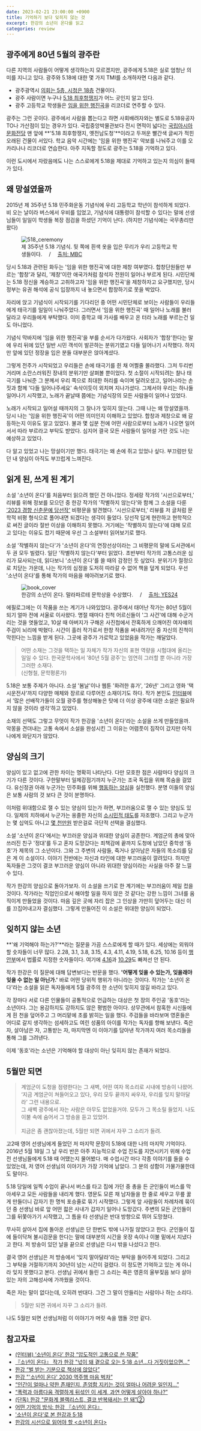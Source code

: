 ```yaml
---
date: 2023-02-21 23:00:00 +0900
title: 기억하기 보다 잊히지 않는 것
excerpt: 한강의 소년이 온다를 읽고
categories: review
---
```


## 광주에게 80년 5월의 광주란

다른 지역의 사람들이 어떻게 생각하는지 모르겠지만, 광주에게 5.18은 실로
엄청난 의미를 지니고 있다. 광주와 5.18에 대한 몇 가지 TMI를 소개하자면 다음과
같다.

* 광주광역시 [의회는 5층, 시청은 18층](https://www.gwangju.go.kr/contentsView.do?pageId=www163) 건물이다.
* 광주 사람이면 누구나 [5.18 최후항쟁지](https://ko.wikipedia.org/wiki/광주_전라남도청_구_본관)가 어느 곳인지 알고 있다.
* 광주 고등학교 학생들은 [임을 위한 행진곡](https://ko.wikipedia.org/wiki/임을_위한_행진곡)을 리코더로 연주할 수 있다.

광주는 그런 곳이다. 광주에서 사람을 뽑는다고 하면 사회배려자와는 별도로
5.18유공자 TO나 가산점이 있는 경우가 있다. 국립중앙박물관보다 전시 면적이
넓다는 [국립아시아문화전당](https://www.acc.go.kr) 맨 앞에 **'5.18 최후항쟁지,
옛전남도청'**이라고 두꺼운 빨간색 글씨가 적힌 오래된 건물이 서있다. 학교 음악
시간에는 '임을 위한 행진곡' 악보를 나눠주고 이를 오카리나나 리코더로 연습한다.
아주 지독할 정도로 광주는 5.18을 기억하고 있다.

이런 도시에서 자랐음에도 나는 스스로에게 5.18을 제대로 기억하고 있는지 의심이
들때가 있다.

## 왜 망설였을까

2015년 제 35주년 5.18 민주화운동 기념식에 우리 고등학교 학년이 참석하게
되었다. 비 오는 날이라 버스에서 우비를 입었고, 기념식에 대통령이 참석할 수
있다는 말에 선생님들이 일일이 학생들 복장 점검을 하셨던 기억이 난다. (하지만
기념식에는 국무총리만 왔다)

<figure>
  <img src="https://i.imgur.com/dwNJiBb.jpg"
       alt="518_ceremony">
  <figcaption>
    제 35주년 5.18 기념식. 뒷 쪽에 흰색 옷을 입은 무리가 우리 고등학교 학생들이다.
    &emsp;/&emsp;
    <a href="https://imnews.imbc.com/replay/newsflash/3699909_29233.html">
      출처: MBC
    </a>
  </figcaption>
</figure>

당시 5.18과 관련된 화두는 '임을 위한 행진곡'에 대한 제창 여부였다.
합창단원들만 부르는 '합창'과 달리, '제창'이란 애국가처럼 참석자 전원이 일어나
부르게 된다. 시민단체는 5.18 정신을 계승하고 고취하고자 '임을 위한 행진곡'을
제창하자고 요구했지만, 당시 정부는 유권 해석에 공식 입장까지 내 놓으면서
합창하기로 못을 박았다.

자리에 앉고 기념식이 시작되기를 기다리던 중 어떤 시민단체로 보이는 사람들이
우리들에게 태극기를 일일이 나눠주었다. 그러면서 '임을 위한 행진곡' 때 일어나
노래를 불러달라고 우리들에게 부탁했다. 이미 중학교 때 가사를 배우고 온 터라
노래를 부르는건 일도 아니었다.

기념식 막바지에 '임을 위한 행진곡'을 부를 순서가 다가왔다. 사회자가
'합창'한다는 말에 우리 뒤에 있던 일반 시민 객석이 발끈하는 분위기였고 다들
일어나기 시작했다. 하지만 앞에 있던 정장을 입은 분들 대부분은 앉아계셨다.

그렇게 전주가 시작되었고 우리들은 손에 태극기를 쥔 채 어쩔줄 몰라했다. 그저
두리번 거리며 소란스러워진 장내의 분위기만 살펴볼 뿐이었다. 첫 소절이
시작되려는 찰나 태극기를 나눠준 그 분께서 우리 쪽으로 최대한 허리를 숙이며
달려오셨고, 일어나라는 손짓과 함께 '다들 일어나주세요' 속삭이듯이 외치며
지나가셨다. 그제서야 우리는 하나둘 일어나기 시작했고, 노래가 끝날때 쯤에는
기념식장의 모든 사람들이 일어나 있었다.

노래가 시작되고 일어설 때까지의 그 찰나가 잊히지 않는다. 그때 나는 왜
망설였을까. 당시 나는 '임을 위한 행진곡'이 어떤 의미인지 이해하고 있었다.
합창과 제창으로 왜 갈등하는지 이유도 알고 있었다. 불과 몇 십분 전에 어떤
사람으로부터 노래가 나오면 일어서서 따라 부르라고 부탁도 받았다. 심지어 결국
모든 사람들이 일어설 거란 것도 나는 예상하고 있었다.

다 알고 있었고 나는 망설이기만 했다. 태극기는 왜 손에 쥐고 있었나 싶다.
부끄럼만 탔던 내 양심이 아직도 부끄럽게 느껴진다.

## 읽게 된, 쓰게 된 계기

소설 '소년이 온다'를 처음부터 읽으려 했던 건 아니었다. 정세랑 작가의
'시선으로부터,' 리뷰를 위해 정보를 모으던 중 한강 작가의 '작별하지
않는다'와 함께 그 소설을 다룬 ['2023 경향 신춘문예 당선작'](https://m.khan.co.kr/culture/culture-general/article/202301022147005/amp)
비평문을 발견했다. '시선으로부터,' 리뷰를 저 글처럼 문학적 비평 형식으로
풀어내면 되겠다는 생각이 들었다. 당선작 답게 현란하고 현학적으로 써진 글이라
절반 이상을 이해하지 못했다. 거기에는 '작별하지 않는다'에 대해 모르고 있다는
이유도 컸기 때문에 우선 그 소설부터 읽어보기로 했다.

소설 '작별하지 않는다'가 '소년이 온다'의 연장선상이라는 그 비평문의 말에
도서관에서 두 권 모두 빌렸다. 일단 '작별하지 않는다'부터 읽었다. 초반부터
작가의 고통스러운 심리가 묘사되는데, 읽다보니 '소년이 온다'를 쓸 때의 감정인
듯 싶었다. 분위기가 절정으로 치닫는 가운데, 나는 작가의 심정을 도저히 따라갈 수
없어 책을 덮게 되었다. 우선 '소년이 온다'를 통해 작가의 마음을 헤아려보기로
했다.

<figure>
  <img src="https://i.imgur.com/fTQcKId.png"
       alt="book_cover">
  <figcaption>
    한강의 소년이 온다. 말라파르테 문학상을 수상했다.
    &emsp;/&emsp;
    <a href="http://www.yes24.com/Product/Goods/13137546">
      출처: YES24
    </a>
  </figcaption>
</figure>

에필로그에는 이 작품을 쓰는 계기가 나와있었다. 광주에서 태어난 작가는 80년
5월이 되기 얼마 전에 서울로 이사왔다. 명절 때마다 친척 어르신들이 '그 사건'에
대해 수군거리는 것을 엿들었고, 10살 때 아버지가 구해온 사진첩에서 잔혹하게
으깨어진 여자얘의 주검이 뇌리에 박혔다. 시간이 흘러 작가로서 한창 작품을
써내려가던 중 자신의 진척이 막힌다는 느낌을 받게 된다. 그곳에 광주가 가로막고
있었음을 작가는 깨달았다.

> 어떤 소재는 그것을 택하는 일 자체가 작가 자신의 표현 역량을 시험대에 올리는
> 일일 수 있다. 한국문학사에서 '80년 5월 광주'는 엄연히 그러할 뿐 아니라 가장
> 그러한 소재다.  
> (신형철, 문학평론가)

5.18은 보통 주제가 아니다. 소설 '봄날'이나 웹툰 '화려한 휴가', '26년' 그리고
영화 '택시운전사'까지 다양한 매체와 장르로 다루어진 소재이기도 하다. 작가
본인도 [인터뷰](https://www.weeklyseoul.net/news/articleView.html?idxno=33600)에서
'많은 선배작가들이 오월 광주를 형상해놓은 탓에 더 이상 광주에 대한 소설은
필요하지 않을 것이라 생각'하고 있었다. 

소재의 선택도 그렇고 무엇이 작가 한강을 '소년이 온다'라는 소설을 쓰게
만들었을까. 악몽을 견뎌내는 고통 속에서 소설을 완성시킨 그 이유는 어렴풋이
짐작이 갔지만 아직 나에게 와닫지가 않았다.

## 양심의 크기

양심이 있고 없고에 관한 차이는 명확히 나타난다. 다만 모호한 점은 사람마다
양심의 크기가 다른 것이다. 구한말부터 일제강점기까지 누군가는 조국 독립을 위해
목숨을 걸었다. 유신정권 아래 누군가는 민주화를 위해 [행동하는 양심](https://www.yna.co.kr/view/AKR20200817023500004)을 실천했다.
분명 이들의 양심은 보통 사람의 것 보다 큰 것이 분명하다.

이처럼 위대함으로 잴 수 있는 양심이 있는가 하면, 부끄러움으로 잴 수 있는
양심도 있다. 일제의 치하에서 누군가는 옹졸한 자신의 [소시민적 태도](https://m.blog.naver.com/lby56/220928177983)를
자조했다. 그리고 누군가는 몇 십억도 아니고 [몇 천만원](https://ko.wikipedia.org/wiki/노회찬) 받은걸로 극단적 선택을
결심했다.

소설 '소년이 온다'에서는 부끄러운 양심과 위대한 양심이 공존한다. 계엄군의 총에
맞아 쓰러진 친구 '정대'를 두고 혼자 도망갔다는 죄책감에 끝까지 도청에 남았던
중학생 '동호'가 제목의 그 소년이다. 그와 그 주변의 사람들, 죽거나 살아남은
자들의 목소리를 담은 게 이 소설이다. 이야기 전반에는 자신과 타인에 대한
부끄러움이 깔려있다. 하지만 독자들은 그것이 결코 부끄러운 양심이 아니라 위대한
양심이라는 사실을 아주 잘 느낄 수 있다.

작가 한강의 양심으로 돌아가보자. 이 소설을 쓰기로 한 계기에는 부끄러움이 제일
컸을 것이다. 작가라는 직업인으로서 해야할 일을 하지 않은 것 같다는 강한 느낌이
그녀를 움직이게 만들었을 것이다. 마음 깊은 곳에 자리 잡은 그 인상을 가만히
덮어두는 대신 이를 끄집어내고자 결심했다. 그렇게 만들어진 이 소설은 위대한
양심이 되었다.

## 잊히지 않는 소년

**'왜 기억해야 하는가?'**라는 질문을 가끔 스스로에게 할 때가 있다. 세상에는
외워야 할 숫자들이 너무 많다. 2.28, 3.1, 3.8, 3.15, 4.3, 4.11, 4.19, 5.18,
6.25, 10.16 등이 [행안부](https://www.mois.go.kr/chd/sub/a05/feteDay/screen.do)에서
법률로 지정한 숫자들이다. 여기에 [4.16](https://ko.wikipedia.org/wiki/세월호_침몰_사고)과
[10.29](https://ko.wikipedia.org/wiki/이태원_압사_사고)도 빠져선 안 된다.

작가 한강은 이 질문에 대해 답변보다는 반문을 했다. **'어떻게 잊을 수 있는가,
잊을래야 잊을 수 없는 일 아닌가.'** 바로 어떤 당위적 행위가 아니라는 것이다.
작가는 '소년이 온다'라는 소설을 읽은 독자들애게 5월 광주의 한 소년이 잊히지
않길 바라고 있다.

각 장마다 서로 다른 인물들이 공통적으로 언급하는 대상은 첫 장의 주인공
'동호'라는 소년이다. 그는 용감하지도 강하지도 않은 평범한 아이다. 상무관에서
참혹한 시신들에게 흰 천을 덮어주고 그 머리맡에 초를 밝히는 일을 했다. 주검들을
바라보며 영혼들은 어디로 갈지 생각하는 섬세하고도 여린 성품의 아이를 작가는
독자를 향해 보낸다. 죽은 자, 살아남은 자, 고통받는 자, 마지막엔 이 이야기를
담아낸 작가까지 여러 목소리들을 통해 그를 그려낸다. 

이제 '동호'라는 소년은 기억해야 할 대상이 아닌 잊히지 않는 존재가 되었다.

## 5월만 되면

> 계엄군이 도청을 점령한다는 그 새벽, 어떤 여자 목소리로 시내에 방송이 나왔어.  
> ‘지금 계엄군이 쳐들어오고 있다, 우리 모두 끝까지 싸우자, 우리를 잊지
> 말아달라’ 그런 내용으로.  
> 그 새벽 광주에서 자는 사람은 아무도 없었을거야. 모두가 그 목소릴 들었지.
> 나도 이불 속에 숨어서 그 방송을 듣고 있었어.<br><br> 
> 지금은 좀 괜찮아졌는데, 5월만 되면 귀에서 자꾸 그 소리가 들려.

고2때 영어 선생님에게 들었던 저 마지막 문장이 5.18에 대한 나의 마지막
기억이다. 2016년 5월 18일 그 날 우리 반은 아주 지능적으로 수업 진도를
지연시키기 위해 수업 전 선생님들에게 5.18 때 어땠는지 물어봤다. 매 수업시간
마다 각종 이야기를 들을 수 있었는데, 저 영어 선생님의 이야기가 가장 기억에
남았다. 그 분의 성함이 가물가물한데도 말이다.

5.18 당일에 일찍 수업이 끝나서 버스를 타고 집에 가던 중 총을 든 군인들이
버스를 막아세우고 모든 사람들을 내리게 했다. 영문도 모른 채 남자들을 한 줄로
세우고 무릎 꿇게 만들더니 갑자기 한 명씩 포승줄로 묶기 시작했다. 그렇게 앞
사람들이 차례차례 묶이던 중 선생님 바로 앞 어떤 젋은 사내가 갑자기 일어나
도망갔다. 주변의 모든 군인들이 그를 뒤쫓아가기 시작했고, 그 틈을 타 선생님은
반대 방향으로 뛰어 도망쳤다.

무사히 살아서 집에 돌아온 선생님은 단 한번도 밖에 나가질 않았다고 한다.
군인들이 집에 들이닥쳐 불시검문을 한다는 말에 대부분의 시간을 옷장 속이나 이불
밑에서 지냈다고 한다. 저 방송이 있던 날을 끝으로 선생님은 다시 밖을 나섰다고
한다.

결국 영어 선생님은 저 방송에서 '잊지 말아달라'라는 부탁을 들어주게 되었다.
그리고 그 부탁을 거절하기까지 30년이 넘는 시간이 걸렸다. 이 정도면 기억하고
있는 게 아니라 잊지 못했다고 본다. 선생님 귀에서 들린 그 소리는 죽은 영혼의
울부짖음 보다 살아있는 자의 고해성사에 가까웠을 것이다.

죽은 자는 말이 없다는데, 오히려 반대다. 그건 그 말이 안들리는 사람이나 하는
소리다.

> 5월만 되면 귀에서 자꾸 그 소리가 들려.

나도 5월만 되면 선생님처럼 이 이야기가 머릿 속을 맴돌 것만 같다.

## 참고자료

- [(인터뷰) ‘소년이 온다’ 한강 “압도적인 고통으로 쓴 작품”](https://news.kbs.co.kr/news/view.do?ncd=5313630)
- [『소년이 온다』 작가 한강 "넋이 돼 곁으로 오는 5·18 소년...다 거짓이었으면…”](http://www.readersnews.com/news/articleView.html?idxno=75185)
- [한강 “벌 받는 기분으로 책상에 앉았다”](http://ch.yes24.com/Article/View/25422)
- [한강 "'소년이 온다' 2030 역주행 마음 벅차”](https://www.edaily.co.kr/news/read?newsId=01292326625961784&mediaCodeNo=257)
- [“인간이 얼마나 약한 존재인지, 존엄함 지키는 것이 얼마나 어려운 일인지…”](https://www.weeklyseoul.net/news/articleView.html?idxno=33600)
- [“폭력과 아름다움 격렬하게 뒤섞인 이 세계, 과연 어떻게 살아야 하나?”](http://www.weeklyseoul.net/news/articleView.html?idxno=33605)
- [(단독) 한강 "문화계 블랙리스트, 결코 반복돼서는 안 돼”②](https://www.yna.co.kr/view/AKR20180129088200005)
- [어떤 기억의 방식: 한강 『소년이 온다』](https://magazine.changbi.com/어떤-기억의-방식-한강-『소년이-온다』/?cat=476)
- ['소년이 온다'로 본 한강과 5·18](https://m.khan.co.kr/culture/book/article/201605181049001)
- [한강의 시선으로 읽어야 할 \<소년이 온다\>](http://www.ohmynews.com/NWS_Web/View/at_pg.aspx?CNTN_CD=A0002214833)
